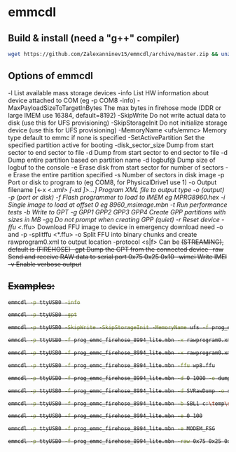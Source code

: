 # emmcdl

## Build & install (need a "g++" compiler)
```bash
wget https://github.com/Zalexanninev15/emmcdl/archive/master.zip && unzip master.zip && rm master.zip && cd emmcdl-master && aclocal && autoconf && automake --add-missing && ./configure && make && sudo cp emmcdl /usr/bin/emmcdl && cd .. && rm -rf emmcdl-master
```
## Options of emmcdl
-l                               List available mass storage devices
-info                            List HW information about device attached to COM (eg -p COM8 -info)
-MaxPayloadSizeToTargetInBytes   The max bytes in firehose mode (DDR or large IMEM use 16384, default=8192)
-SkipWrite                       Do not write actual data to disk (use this for UFS provisioning)
-SkipStorageInit                 Do not initialize storage device (use this for UFS provisioning)
-MemoryName <ufs/emmc>           Memory type default to emmc if none is specified
-SetActivePartition <num>        Set the specified partition active for booting
-disk_sector_size <int>          Dump from start sector to end sector to file
-d <start> <end>                 Dump from start sector to end sector to file
-d <PartName>                    Dump entire partition based on partition name
-d logbuf@<start> <size>         Dump size of logbuf to the console
-e <start> <num>                 Erase disk from start sector for number of sectors
-e <PartName>                    Erase the entire partition specified
-s <sectors>                     Number of sectors in disk image
-p <port or disk>                Port or disk to program to (eg COM8, for PhysicalDrive1 use 1)
-o <filename>                    Output filename
[<-x <*.xml> [-xd <imgdir>]>...] Program XML file to output type -o (output) -p (port or disk)
-f <flash programmer>            Flash programmer to load to IMEM eg MPRG8960.hex
-i <singleimage>                 Single image to load at offset 0 eg 8960_msimage.mbn
-t                               Run performance tests
-b <prtname> <binfile>           Write <binfile> to GPT <prtname>
-g GPP1 GPP2 GPP3 GPP4           Create GPP partitions with sizes in MB
-gq                              Do not prompt when creating GPP (quiet)
-r                               Reset device
-ffu <*.ffu>                     Download FFU image to device in emergency download need -o and -p
-splitffu <*.ffu> -o <xmlfile>   Split FFU into binary chunks and create rawprogram0.xml to output location
-protocol <s|f>                  Can be <s>(STREAMING),  default is <f>(FIREHOSE)
-gpt                             Dump the GPT from the connected device
-raw                             Send and receive RAW data to serial port 0x75 0x25 0x10
-wimei <imei>                    Write IMEI <imei>
-v                               Enable verbose output

## Examples:
```bash
emmcdl -p ttyUSB0 -info
```
```bash
emmcdl -p ttyUSB0 -gpt
```
```bash
emmcdl -p ttyUSB0 -SkipWrite -SkipStorageInit -MemoryName ufs -f prog_emmc_firehose_8994_lite.mbn -x memory_configure.xml
```
```bash
emmcdl -p ttyUSB0 -f prog_emmc_firehose_8994_lite.mbn -x rawprogram0.xml  -SetActivePartition 0
```
```bash
emmcdl -p ttyUSB0 -f prog_emmc_firehose_8994_lite.mbn -x rawprogram0.xml -xd imagedir  -SetActivePartition 0
```
```bash
emmcdl -p ttyUSB0 -f prog_emmc_firehose_8994_lite.mbn -ffu wp8.ffu
```
```bash
emmcdl -p ttyUSB0 -f prog_emmc_firehose_8994_lite.mbn -d 0 1000 -o dump_1_1000.bin
```
```bash
emmcdl -p ttyUSB0 -f prog_emmc_firehose_8994_lite.mbn -d SVRawDump -o svrawdump.bin
```
```bash
emmcdl -p ttyUSB0 -f prog_emmc_firehose_8994_lite.mbn -b SBL1 c:\temp\sbl1.mbn
```
```bash
emmcdl -p ttyUSB0 -f prog_emmc_firehose_8994_lite.mbn -e 0 100
```
```bash
emmcdl -p ttyUSB0 -f prog_emmc_firehose_8994_lite.mbn -e MODEM_FSG
```
```bash
emmcdl -p ttyUSB0 -f prog_emmc_firehose_8994_lite.mbn -raw 0x75 0x25 0x10
```
